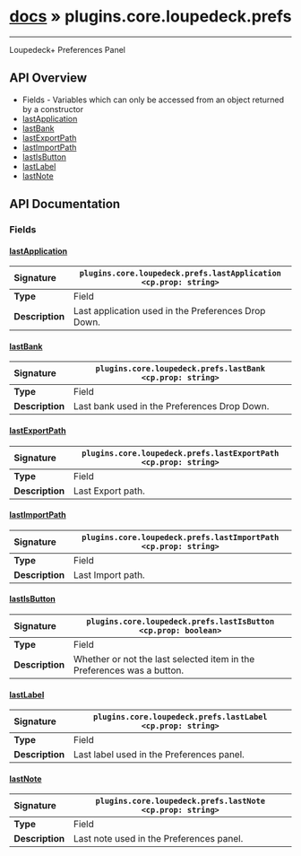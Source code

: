 # [docs](index.md) » plugins.core.loupedeck.prefs
---

Loupedeck+ Preferences Panel

## API Overview
* Fields - Variables which can only be accessed from an object returned by a constructor
 * [lastApplication](#lastapplication)
 * [lastBank](#lastbank)
 * [lastExportPath](#lastexportpath)
 * [lastImportPath](#lastimportpath)
 * [lastIsButton](#lastisbutton)
 * [lastLabel](#lastlabel)
 * [lastNote](#lastnote)

## API Documentation

### Fields

#### [lastApplication](#lastapplication)
| <span style="float: left;">**Signature**</span> | <span style="float: left;">`plugins.core.loupedeck.prefs.lastApplication <cp.prop: string>` </span>                                                          |
| -----------------------------------------------------|---------------------------------------------------------------------------------------------------------|
| **Type**                                             | Field |
| **Description**                                      | Last application used in the Preferences Drop Down. |

#### [lastBank](#lastbank)
| <span style="float: left;">**Signature**</span> | <span style="float: left;">`plugins.core.loupedeck.prefs.lastBank <cp.prop: string>` </span>                                                          |
| -----------------------------------------------------|---------------------------------------------------------------------------------------------------------|
| **Type**                                             | Field |
| **Description**                                      | Last bank used in the Preferences Drop Down. |

#### [lastExportPath](#lastexportpath)
| <span style="float: left;">**Signature**</span> | <span style="float: left;">`plugins.core.loupedeck.prefs.lastExportPath <cp.prop: string>` </span>                                                          |
| -----------------------------------------------------|---------------------------------------------------------------------------------------------------------|
| **Type**                                             | Field |
| **Description**                                      | Last Export path. |

#### [lastImportPath](#lastimportpath)
| <span style="float: left;">**Signature**</span> | <span style="float: left;">`plugins.core.loupedeck.prefs.lastImportPath <cp.prop: string>` </span>                                                          |
| -----------------------------------------------------|---------------------------------------------------------------------------------------------------------|
| **Type**                                             | Field |
| **Description**                                      | Last Import path. |

#### [lastIsButton](#lastisbutton)
| <span style="float: left;">**Signature**</span> | <span style="float: left;">`plugins.core.loupedeck.prefs.lastIsButton <cp.prop: boolean>` </span>                                                          |
| -----------------------------------------------------|---------------------------------------------------------------------------------------------------------|
| **Type**                                             | Field |
| **Description**                                      | Whether or not the last selected item in the Preferences was a button. |

#### [lastLabel](#lastlabel)
| <span style="float: left;">**Signature**</span> | <span style="float: left;">`plugins.core.loupedeck.prefs.lastLabel <cp.prop: string>` </span>                                                          |
| -----------------------------------------------------|---------------------------------------------------------------------------------------------------------|
| **Type**                                             | Field |
| **Description**                                      | Last label used in the Preferences panel. |

#### [lastNote](#lastnote)
| <span style="float: left;">**Signature**</span> | <span style="float: left;">`plugins.core.loupedeck.prefs.lastNote <cp.prop: string>` </span>                                                          |
| -----------------------------------------------------|---------------------------------------------------------------------------------------------------------|
| **Type**                                             | Field |
| **Description**                                      | Last note used in the Preferences panel. |

